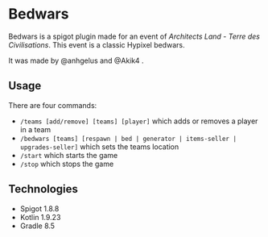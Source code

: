 # Bedwars

Bedwars is a spigot plugin made for an event of *Architects Land - Terre des Civilisations*.
This event is a classic Hypixel bedwars.

It was made by @anhgelus and @Akik4 .

## Usage

There are four commands:
- `/teams [add/remove] [teams] [player]` which adds or removes a player in a team
- `/bedwars [teams] [respawn | bed | generator | items-seller | upgrades-seller]` which sets the teams location
- `/start` which starts the game
- `/stop` which stops the game

## Technologies

- Spigot 1.8.8
- Kotlin 1.9.23
- Gradle 8.5

